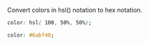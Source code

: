 
Convert colors in hsl() notation to hex notation.

```css
color: hsl( 100, 50%, 50%);
```

```css
color: #6abf40;
```